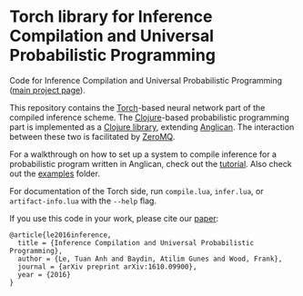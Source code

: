# Torch library for Inference Compilation and Universal Probabilistic Programming

Code for Inference Compilation and Universal Probabilistic Programming ([main project page][project-page-link]).

This repository contains the [Torch](http://torch.ch/)-based neural network part of the compiled inference scheme. The [Clojure](https://clojure.org/)-based probabilistic programming part is implemented as a [Clojure library][anglican-csis-repo-link], extending [Anglican](http://www.robots.ox.ac.uk/~fwood/anglican/). The interaction between these two is facilitated by [ZeroMQ](http://zeromq.org/).

For a walkthrough on how to set up a system to compile inference for a probabilistic program written in Anglican, check out the [tutorial](TUTORIAL.md). Also check out the [examples][examples-link] folder.

For documentation of the Torch side, run `compile.lua`, `infer.lua`, or `artifact-info.lua` with the `--help` flag.

If you use this code in your work, please cite our [paper][paper-link]:
```
@article{le2016inference,
  title = {Inference Compilation and Universal Probabilistic Programming},
  author = {Le, Tuan Anh and Baydin, Atilim Gunes and Wood, Frank},
  journal = {arXiv preprint arXiv:1610.09900},
  year = {2016}
}
```

[project-page-link]: http://tuananhle.co.uk/compiled-inference
[anglican-csis-repo-link]: https://github.com/tuananhle7/anglican-csis
[paper-link]: https://arxiv.org/abs/1610.09900
[examples-link]: https://github.com/tuananhle7/torch-csis/tree/master/examples
